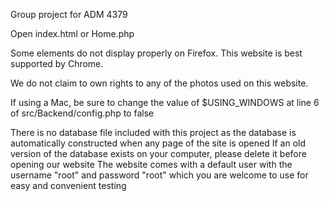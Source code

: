 Group project for ADM 4379

Open index.html or Home.php

Some elements do not display properly on Firefox.
This website is best supported by Chrome. 

We do not claim to own rights to any of the photos used on this website.

If using a Mac, be sure to change the value of $USING_WINDOWS at line 6 of src/Backend/config.php to false

There is no database file included with this project as the database is automatically constructed when any page of the site is opened
If an old version of the database exists on your computer, please delete it before opening our website
The website comes with a default user with the username "root" and password "root" which you are welcome to use for easy and convenient testing